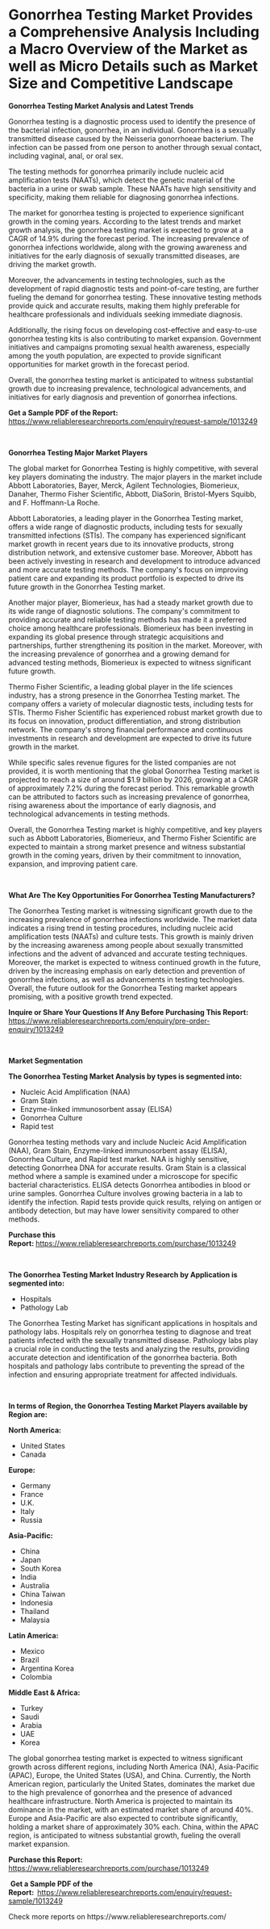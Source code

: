 <p><h1>Gonorrhea Testing Market Provides a Comprehensive Analysis Including a Macro Overview of the Market as well as Micro Details such as Market Size and Competitive Landscape</h1></p><p><strong>Gonorrhea Testing Market Analysis and Latest Trends</strong></p>
<p><p>Gonorrhea testing is a diagnostic process used to identify the presence of the bacterial infection, gonorrhea, in an individual. Gonorrhea is a sexually transmitted disease caused by the Neisseria gonorrhoeae bacterium. The infection can be passed from one person to another through sexual contact, including vaginal, anal, or oral sex.</p><p>The testing methods for gonorrhea primarily include nucleic acid amplification tests (NAATs), which detect the genetic material of the bacteria in a urine or swab sample. These NAATs have high sensitivity and specificity, making them reliable for diagnosing gonorrhea infections.</p><p>The market for gonorrhea testing is projected to experience significant growth in the coming years. According to the latest trends and market growth analysis, the gonorrhea testing market is expected to grow at a CAGR of 14.9% during the forecast period. The increasing prevalence of gonorrhea infections worldwide, along with the growing awareness and initiatives for the early diagnosis of sexually transmitted diseases, are driving the market growth.</p><p>Moreover, the advancements in testing technologies, such as the development of rapid diagnostic tests and point-of-care testing, are further fueling the demand for gonorrhea testing. These innovative testing methods provide quick and accurate results, making them highly preferable for healthcare professionals and individuals seeking immediate diagnosis.</p><p>Additionally, the rising focus on developing cost-effective and easy-to-use gonorrhea testing kits is also contributing to market expansion. Government initiatives and campaigns promoting sexual health awareness, especially among the youth population, are expected to provide significant opportunities for market growth in the forecast period.</p><p>Overall, the gonorrhea testing market is anticipated to witness substantial growth due to increasing prevalence, technological advancements, and initiatives for early diagnosis and prevention of gonorrhea infections.</p></p>
<p><strong>Get a Sample PDF of the Report:&nbsp;</strong> <a href="https://www.reliableresearchreports.com/enquiry/request-sample/1013249">https://www.reliableresearchreports.com/enquiry/request-sample/1013249</a></p>
<p>&nbsp;</p>
<p><strong>Gonorrhea Testing Major Market Players</strong></p>
<p><p>The global market for Gonorrhea Testing is highly competitive, with several key players dominating the industry. The major players in the market include Abbott Laboratories, Bayer, Merck, Agilent Technologies, Biomerieux, Danaher, Thermo Fisher Scientific, Abbott, DiaSorin, Bristol-Myers Squibb, and F. Hoffmann-La Roche. </p><p>Abbott Laboratories, a leading player in the Gonorrhea Testing market, offers a wide range of diagnostic products, including tests for sexually transmitted infections (STIs). The company has experienced significant market growth in recent years due to its innovative products, strong distribution network, and extensive customer base. Moreover, Abbott has been actively investing in research and development to introduce advanced and more accurate testing methods. The company's focus on improving patient care and expanding its product portfolio is expected to drive its future growth in the Gonorrhea Testing market.</p><p>Another major player, Biomerieux, has had a steady market growth due to its wide range of diagnostic solutions. The company's commitment to providing accurate and reliable testing methods has made it a preferred choice among healthcare professionals. Biomerieux has been investing in expanding its global presence through strategic acquisitions and partnerships, further strengthening its position in the market. Moreover, with the increasing prevalence of gonorrhea and a growing demand for advanced testing methods, Biomerieux is expected to witness significant future growth.</p><p>Thermo Fisher Scientific, a leading global player in the life sciences industry, has a strong presence in the Gonorrhea Testing market. The company offers a variety of molecular diagnostic tests, including tests for STIs. Thermo Fisher Scientific has experienced robust market growth due to its focus on innovation, product differentiation, and strong distribution network. The company's strong financial performance and continuous investments in research and development are expected to drive its future growth in the market.</p><p>While specific sales revenue figures for the listed companies are not provided, it is worth mentioning that the global Gonorrhea Testing market is projected to reach a size of around $1.9 billion by 2026, growing at a CAGR of approximately 7.2% during the forecast period. This remarkable growth can be attributed to factors such as increasing prevalence of gonorrhea, rising awareness about the importance of early diagnosis, and technological advancements in testing methods.</p><p>Overall, the Gonorrhea Testing market is highly competitive, and key players such as Abbott Laboratories, Biomerieux, and Thermo Fisher Scientific are expected to maintain a strong market presence and witness substantial growth in the coming years, driven by their commitment to innovation, expansion, and improving patient care.</p></p>
<p>&nbsp;</p>
<p><strong>What Are The Key Opportunities For Gonorrhea Testing Manufacturers?</strong></p>
<p><p>The Gonorrhea Testing market is witnessing significant growth due to the increasing prevalence of gonorrhea infections worldwide. The market data indicates a rising trend in testing procedures, including nucleic acid amplification tests (NAATs) and culture tests. This growth is mainly driven by the increasing awareness among people about sexually transmitted infections and the advent of advanced and accurate testing techniques. Moreover, the market is expected to witness continued growth in the future, driven by the increasing emphasis on early detection and prevention of gonorrhea infections, as well as advancements in testing technologies. Overall, the future outlook for the Gonorrhea Testing market appears promising, with a positive growth trend expected.</p></p>
<p><strong>Inquire or Share Your Questions If Any Before Purchasing This Report:</strong> <a href="https://www.reliableresearchreports.com/enquiry/pre-order-enquiry/1013249">https://www.reliableresearchreports.com/enquiry/pre-order-enquiry/1013249</a></p>
<p>&nbsp;</p>
<p><strong>Market Segmentation</strong></p>
<p><strong>The Gonorrhea Testing Market Analysis by types is segmented into:</strong></p>
<p><ul><li>Nucleic Acid Amplification (NAA)</li><li>Gram Stain</li><li>Enzyme-linked immunosorbent assay (ELISA)</li><li>Gonorrhea Culture</li><li>Rapid test</li></ul></p>
<p><p>Gonorrhea testing methods vary and include Nucleic Acid Amplification (NAA), Gram Stain, Enzyme-linked immunosorbent assay (ELISA), Gonorrhea Culture, and Rapid test market. NAA is highly sensitive, detecting Gonorrhea DNA for accurate results. Gram Stain is a classical method where a sample is examined under a microscope for specific bacterial characteristics. ELISA detects Gonorrhea antibodies in blood or urine samples. Gonorrhea Culture involves growing bacteria in a lab to identify the infection. Rapid tests provide quick results, relying on antigen or antibody detection, but may have lower sensitivity compared to other methods.</p></p>
<p><strong>Purchase this Report:&nbsp;</strong><a href="https://www.reliableresearchreports.com/purchase/1013249">https://www.reliableresearchreports.com/purchase/1013249</a></p>
<p>&nbsp;</p>
<p><strong>The Gonorrhea Testing Market Industry Research by Application is segmented into:</strong></p>
<p><ul><li>Hospitals</li><li>Pathology Lab</li></ul></p>
<p><p>The Gonorrhea Testing Market has significant applications in hospitals and pathology labs. Hospitals rely on gonorrhea testing to diagnose and treat patients infected with the sexually transmitted disease. Pathology labs play a crucial role in conducting the tests and analyzing the results, providing accurate detection and identification of the gonorrhea bacteria. Both hospitals and pathology labs contribute to preventing the spread of the infection and ensuring appropriate treatment for affected individuals.</p></p>
<p>&nbsp;</p>
<p><strong>In terms of Region, the Gonorrhea Testing Market Players available by Region are:</strong></p>
<p>
    <p> <strong> North America: </strong>
        <ul>
            <li>United States</li>
            <li>Canada</li>
        </ul>
        </p> 
    <p> <strong> Europe: </strong>
        <ul>
            <li>Germany</li>
            <li>France</li>
            <li>U.K.</li>
            <li>Italy</li>
            <li>Russia</li>
        </ul>
        </p> 
    <p> <strong> Asia-Pacific: </strong>
        <ul>
            <li>China</li>
            <li>Japan</li>
            <li>South Korea</li>
            <li>India</li>
            <li>Australia</li>
            <li>China Taiwan</li>
            <li>Indonesia</li>
            <li>Thailand</li>
            <li>Malaysia</li>
        </ul>
        </p> 
    <p> <strong> Latin America: </strong>
        <ul>
            <li>Mexico</li>
            <li>Brazil</li>
            <li>Argentina Korea</li>
            <li>Colombia</li>
        </ul>
        </p> 
    <p> <strong> Middle East & Africa: </strong>
        <ul>
            <li>Turkey</li>
            <li>Saudi</li>
            <li>Arabia</li>
            <li>UAE</li>
            <li>Korea</li>
        </ul>
    </p>
    </p>
<p><p>The global gonorrhea testing market is expected to witness significant growth across different regions, including North America (NA), Asia-Pacific (APAC), Europe, the United States (USA), and China. Currently, the North American region, particularly the United States, dominates the market due to the high prevalence of gonorrhea and the presence of advanced healthcare infrastructure. North America is projected to maintain its dominance in the market, with an estimated market share of around 40%. Europe and Asia-Pacific are also expected to contribute significantly, holding a market share of approximately 30% each. China, within the APAC region, is anticipated to witness substantial growth, fueling the overall market expansion.</p></p>
<p><strong>Purchase this Report: </strong><a href="https://www.reliableresearchreports.com/purchase/1013249">https://www.reliableresearchreports.com/purchase/1013249</a></p>
<p>&nbsp;<strong>Get a Sample PDF of the Report:&nbsp;&nbsp;</strong><a href="https://www.reliableresearchreports.com/enquiry/request-sample/1013249">https://www.reliableresearchreports.com/enquiry/request-sample/1013249</a></p>
<p><strong></strong></p>
<p>Check more reports on https://www.reliableresearchreports.com/</p>